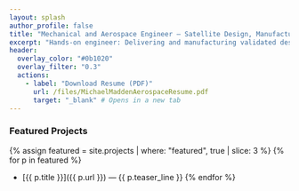 ```yaml
---
layout: splash
author_profile: false
title: "Mechanical and Aerospace Engineer — Satellite Design, Manufacturing, and Systems Engineering"
excerpt: "Hands-on engineer: Delivering and manufacturing validated designs for aerospace systems."
header:
  overlay_color: "#0b1020"
  overlay_filter: "0.3"
  actions:
    - label: "Download Resume (PDF)"
      url: /files/MichaelMaddenAerospaceResume.pdf
      target: "_blank" # Opens in a new tab
---
```


### Featured Projects
{% assign featured = site.projects | where: "featured", true | slice: 3 %}
{% for p in featured %}
- [{{ p.title }}]({{ p.url }}) — {{ p.teaser_line }}
{% endfor %}
